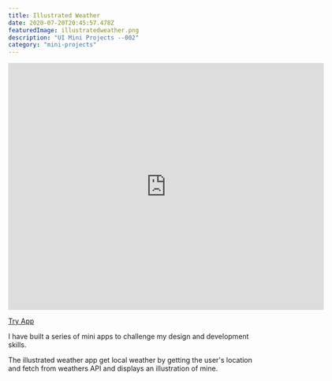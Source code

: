```yaml
---
title: Illustrated Weather
date: 2020-07-20T20:45:57.478Z
featuredImage: illustratedweather.png
description: "UI Mini Projects --002"
category: "mini-projects"
---
```

<iframe src="https://player.vimeo.com/video/459407244" width="640" height="501" frameborder="0" allow="autoplay; fullscreen" allowfullscreen></iframe>


[Try App](https://illustrated-weather.vercel.app/)

I have built a series of mini apps to challenge my design and development skills.

The illustrated weather app get local weather by getting the user's location and fetch from
weathers API and displays an illustration of mine. 


